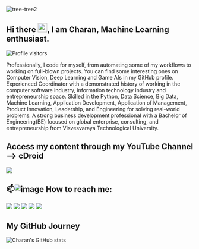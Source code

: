 ![tree-tree2](https://github.com/charanhu/charanhu/blob/master/social/Charan%20H%20U.png?raw=true)

## Hi there <img src="https://media.giphy.com/media/hvRJCLFzcasrR4ia7z/giphy.gif" width="25px">, I am Charan, Machine Learning enthusiast.


![Profile visitors](https://visitor-badge.glitch.me/badge?page_id=charanhu.visitor-badge)

Professionally, I code for myself, from automating some of my workflows to working on full-blown projects. You can find some interesting ones on Computer Vision, Deep Learning and Game AIs in my GitHub profile. Experienced Coordinator with a demonstrated history of working in the computer software industry, information technology industry and entrepreneurship space. Skilled in the Python, Data Science, Big Data, Machine Learning, Application Development, Application of Management, Product Innovation, Leadership, and Engineering for solving real-world problems. A strong business development professional with a Bachelor of Engineering(BE) focused on global enterprise, consulting, and entrepreneurship from Visvesvaraya Technological University. 

## Access my content through my YouTube Channel --> cDroid
<a href="https://www.youtube.com/cDroid"> <img src="https://github.com/charanhu/charanhu/blob/master/social/8.png"></a>  



## 📫![image](https://user-images.githubusercontent.com/52596822/119233330-1f2bc880-bb46-11eb-91b5-5f62a931cb67.png) How to reach me:
<a href="https://www.linkedin.com/in/charanhu">
  <img src="https://github.com/charanhu/charanhu/blob/master/social/5.png"></a>
<a href="https://t.me/charanhu">
  <img src="https://github.com/charanhu/charanhu/blob/master/social/6.png"></a>
<a href="https://www.twitter.com/chara_h_u">
  <img src="https://github.com/charanhu/charanhu/blob/master/social/3.png"></a>
<a href="https://www.instagram.com/charan_hu">
  <img src="https://github.com/charanhu/charanhu/blob/master/social/1.png"></a>
<a href="https://www.facebook.com/iamcharanhu">
  <img src="https://github.com/charanhu/charanhu/blob/master/social/2.png"></a>
  
## My GitHub Journey

![Charan's GitHub stats](https://github-readme-stats.vercel.app/api?username=charanhu&count_private=true&show_icons=true&theme=tokyonight)

<!-- If you are reading this believe me you can achieve big results! Always remember why you have started. -->
